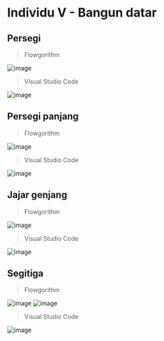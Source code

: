 # Individu V - Bangun datar

## Persegi
> Flowgorithm

![image](https://user-images.githubusercontent.com/92983457/139604119-1dfeffb3-c312-45ab-9b5f-f03c76382445.png)

> Visual Studio Code

![image](https://user-images.githubusercontent.com/92983457/139604187-afc64b4e-6a0e-4baa-aef4-7ed95cf029f6.png)

## Persegi panjang
> Flowgorithm

![image](https://user-images.githubusercontent.com/92983457/139604630-2e62c290-f854-458b-aeb5-58b1477760f9.png)

> Visual Studio Code

![image](https://user-images.githubusercontent.com/92983457/139604705-34dd7307-7228-4bfa-9b34-dc3b5071e642.png)

## Jajar genjang
> Flowgorithm

![image](https://user-images.githubusercontent.com/92983457/139605138-61dc8e06-1923-4fe8-a48d-62eb0433a4a8.png)

> Visual Studio Code

![image](https://user-images.githubusercontent.com/92983457/139605241-b8bab3df-3b16-45d8-969f-ff2e628582aa.png)

## Segitiga
> Flowgorithm 

![image](https://user-images.githubusercontent.com/92983457/139605861-666324ee-5b8d-47e4-aa2a-5982c3db97f5.png)
![image](https://user-images.githubusercontent.com/92983457/139605890-a43446b3-fb0a-4e0c-a1e6-bef9b8a18498.png)

> Visual Studio Code 

![image](https://user-images.githubusercontent.com/92983457/139606012-842a7164-55ea-4606-a1b9-74ebcc2330ba.png)
